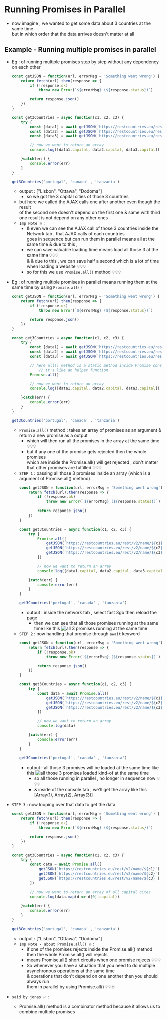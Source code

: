 # Running Promises in Parallel

- now imagine , we wanted to get some data about 3 countries at the same time <br>
    but in which order that the data arrives doesn't matter at all

## Example - Running multiple promises in parallel

- Eg : of running multiple promises step by step without any dependency on each other 
    ```js
    const getJSON = function(url, errorMsg = 'Something went wrong') { 
        return fetch(url).then(response => {
            if (!response.ok) 
                throw new Error(`${errorMsg} (${response.status})`)

            return response.json()
        })
    }

    const get3Countries = async function(c1, c2, c3) {
        try {
            const [data1] = await getJSON(`https://restcountries.eu/rest/v2/name/${c1}`)
            const [data2] = await getJSON(`https://restcountries.eu/rest/v2/name/${c2}`)
            const [data3] = await getJSON(`https://restcountries.eu/rest/v2/name/${c3}`)

            // now we want to return an array
            console.log([data1.capital, data2.capital, data3.capital])

        }catch(err) {
            console.error(err)
        }
    }

    get3Countries('portugal', 'canada' , 'tanzania')
    ```
    - output : ["Lisbon", "Ottawa", "Dodoma"] 
        - so we got the 3 capital cities of those 3 countries
    - but here we called the AJAX calls one after another even though the result <br>
        of the second one doesn't depend on the first one & same with third one result is not depend on any other ones 
    - `Imp Note 🔥` : 
        - & even we can see the AJAX call of those 3 countries inside the Network tab , that AJAX calls of each countries <br>
            goes in sequence but can run them in parallel means all at the same time & due to this , 
        - we can save valuable loading time means load all those 3 at the same time 💡💡💡 <br>
            & & due to this , we can save half a second which is a lot of time when loading a website 💡💡💡
        - so for this we use `Promise.all()` method 💡💡💡

- Eg : of running multiple promises in parallel means running them at the same time by using `Promise.all()` 
    ```js
    const getJSON = function(url, errorMsg = 'Something went wrong') { 
        return fetch(url).then(response => {
            if (!response.ok) 
                throw new Error(`${errorMsg} (${response.status})`)

            return response.json()
        })
    }

    const get3Countries = async function(c1, c2, c3) {
        try {
            const [data1] = await getJSON(`https://restcountries.eu/rest/v2/name/${c1}`)
            const [data2] = await getJSON(`https://restcountries.eu/rest/v2/name/${c2}`)
            const [data3] = await getJSON(`https://restcountries.eu/rest/v2/name/${c3}`)

            // here all() method is a static method inside Promise constructor class
                // it's like an helper function
            Promise.all()

            // now we want to return an array
            console.log([data1.capital, data2.capital, data3.capital])

        }catch(err) {
            console.error(err)
        }
    }

    get3Countries('portugal', 'canada' , 'tanzania')
    ```
    - `Promise.all()` method : takes an array of promises as an argument & return a new promise as a output
        - which will then run all the promises in the array at the same time 💡💡💡
        - but if any one of the promise gets rejected then the whole promises <br>
            which are inside the Promise.all() will get rejected , don't matter that other promises are fulfilled 💡💡💡
    - `STEP 1` : passing all those 3 promises inside an array (which is a argument of Promise.all() method)
        ```js
        const getJSON = function(url, errorMsg = 'Something went wrong') { 
            return fetch(url).then(response => {
                if (!response.ok) 
                    throw new Error(`${errorMsg} (${response.status})`)

                return response.json()
            })
        }

        const get3Countries = async function(c1, c2, c3) {
            try {
                Promise.all([
                    getJSON(`https://restcountries.eu/rest/v2/name/${c1}`) , 
                    getJSON(`https://restcountries.eu/rest/v2/name/${c2}`) , 
                    getJSON(`https://restcountries.eu/rest/v2/name/${c3}`)  
                ])

                // now we want to return an array
                console.log([data1.capital, data2.capital, data3.capital])

            }catch(err) {
                console.error(err)
            }
        }

        get3Countries('portugal', 'canada' , 'tanzania')
        ```
        - output : inside the network tab , select fast 3gb then reload the page
            - then we can see that all those promises running at the same time like this
            ![all 3 promises running at the same time](../notes-pics/16-module/22-lecture/lecture-22-0.jpg)
    - `STEP 2` : now handling that promise through `await` keyword
        ```js
        const getJSON = function(url, errorMsg = 'Something went wrong') { 
            return fetch(url).then(response => {
                if (!response.ok) 
                    throw new Error(`${errorMsg} (${response.status})`)

                return response.json()
            })
        }

        const get3Countries = async function(c1, c2, c3) {
            try {
                const data = await Promise.all([
                    getJSON(`https://restcountries.eu/rest/v2/name/${c1}`) , 
                    getJSON(`https://restcountries.eu/rest/v2/name/${c2}`) , 
                    getJSON(`https://restcountries.eu/rest/v2/name/${c3}`)  
                ])

                // now we want to return an array
                console.log(data)

            }catch(err) {
                console.error(err)
            }
        }

        get3Countries('portugal', 'canada' , 'tanzania')
        ```
        - output : all those 3 promises will be loaded at the same time like this
            ![all those 3 promises loaded kind-of at the same time](../notes-pics/16-module/22-lecture/lecture-22-1.jpg)
            - so all those running in parallel , no longer in sequence now 💡💡💡
            - & inside of the console tab , we'll get the array like this [Array(1), Array(2), Array(3)]

- `STEP 3` : now looping over that data to get the data
    ```js
    const getJSON = function(url, errorMsg = 'Something went wrong') { 
        return fetch(url).then(response => {
            if (!response.ok) 
                throw new Error(`${errorMsg} (${response.status})`)

            return response.json()
        })
    }

    const get3Countries = async function(c1, c2, c3) {
        try {
            const data = await Promise.all([
                getJSON(`https://restcountries.eu/rest/v2/name/${c1}`) , 
                getJSON(`https://restcountries.eu/rest/v2/name/${c2}`) , 
                getJSON(`https://restcountries.eu/rest/v2/name/${c3}`)  
            ])

            // now we want to return an array of all capital cites
            console.log(data.map(d => d[0].capital))
            
        }catch(err) {
            console.error(err)
        }
    }

    get3Countries('portugal', 'canada' , 'tanzania')
    ```
    - output : ["Lisbon", "Ottawa", "Dodoma"]
    - `Imp Note - about Promise.all() 🔥` : 
        - if one of the promises rejects inside the Promise.all() method then the whole Promise.all() will rejects 
        - means Promise.all() short circuits when one promise rejects 💡💡💡
        - So whenever you have a situation that you need to do multiple asynchronous operations at the same time <br>
            & operations that don't depend on one another then you should always run <br>
            them in parallel by using Promise.all() 💡💡🔥

- `said by jonas ✅` : 
    - Promise.all() method is a combinator method because it allows us to combine multiple promises
